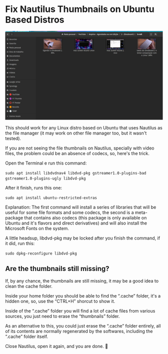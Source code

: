 # Fix Nautilus Thumbnails on Ubuntu Based Distros

![Nautilus on Pop!_OS 22.04 LTS](https://github.com/Diolinux/nautilus-thumbnails-ubuntu/blob/main/images/nautilus_thumbs.jpg)

This should work for any Linux distro based on Ubuntu that uses Nautilus as the file manager (it may work on other file manager too, but it wasn't tested).

If you are not seeing the file thumbnails on Nautilus, specially with video files, the problem could be an absence of codecs, so, here's the trick.

Open the Terminal e run this command:

`sudo apt install libdvdnav4 libdvd-pkg gstreamer1.0-plugins-bad gstreamer1.0-plugins-ugly libdvd-pkg`

After it finish, runs this one:

`sudo apt install ubuntu-restricted-extras`

Explanation: The first command will install a series of libraries that will be useful for some file formats and some codecs, the second is a meta-package that contains also codecs (this package is only available on Ubuntu and it's flavors and direct derivatives) and will also install the Microsoft Fonts on the system.

A little headsup, libdvd-pkg may be locked after you finish the command, if it did, run this:

`sudo dpkg-reconfigure libdvd-pkg`

## Are the thumbnails still missing?

If, by any chance, the thumbnails are still missing, it may be a good idea to clean the cache folder.

Inside your home folder you should be able to find the “.cache” folder, it's a hidden one, so, use the “CTRL+H” shorcut to show it.

Inside of the “.cache” folder you will find a lot of cache files from various sources, you just need to erase the “thumbnails” folder.

As an alternative to this, you could just erase the “.cache” folder entirely, all of its contents are normally regenerated by the softwares, including the “.cache” folder itself.

Close Nautilus, open it again, and you are done. 🙂
